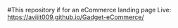 ﻿#This repository if for an eCommerce landing page
Live: https://avijit009.github.io/Gadget-eCommerce/

